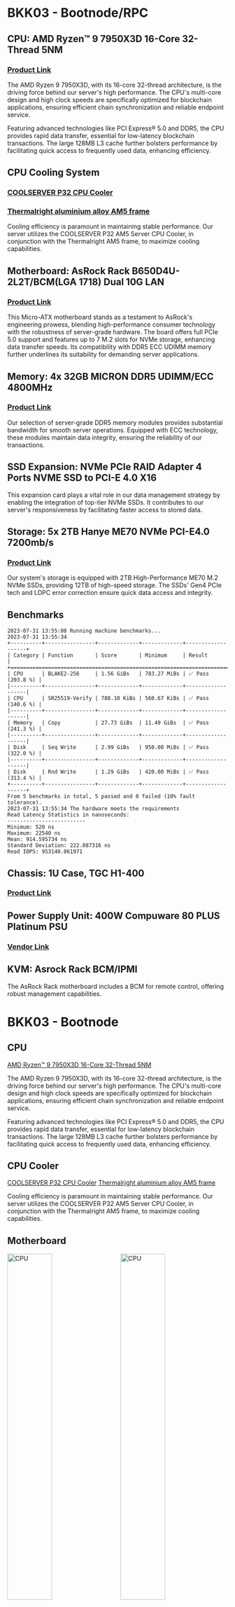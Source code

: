 # BKK03 - Bootnode/RPC

## CPU: AMD Ryzen™ 9 7950X3D 16-Core 32-Thread 5NM

### [Product Link](https://www.amd.com/en/products/apu/amd-ryzen-9-7950x3d)

The AMD Ryzen 9 7950X3D, with its 16-core 32-thread architecture, is the
driving force behind our server's high performance. The CPU's multi-core design
and high clock speeds are specifically optimized for blockchain applications,
ensuring efficient chain synchronization and reliable endpoint service.

Featuring advanced technologies like PCI Express® 5.0 and DDR5, the CPU
provides rapid data transfer, essential for low-latency blockchain
transactions. The large 128MB L3 cache further bolsters performance by
facilitating quick access to frequently used data, enhancing efficiency.

## CPU Cooling System

### [COOLSERVER P32 CPU Cooler](https://aliexpress.com/item/1005004050053958.html)
### [Thermalright aluminium alloy AM5 frame](https://aliexpress.com/item/1005004904430608.html)

Cooling efficiency is paramount in maintaining stable performance. Our server
utilizes the COOLSERVER P32 AM5 Server CPU Cooler, in conjunction with the
Thermalright AM5 frame, to maximize cooling capabilities.

## Motherboard: AsRock Rack B650D4U-2L2T/BCM(LGA 1718) Dual 10G LAN

### [Product Link](https://www.amazon.com/dp/B0BXRFHDQT)

This Micro-ATX motherboard stands as a testament to AsRock's engineering
prowess, blending high-performance consumer technology with the robustness of
server-grade hardware. The board offers full PCIe 5.0 support and features up
to 7 M.2 slots for NVMe storage, enhancing data transfer speeds. Its
compatibility with DDR5 ECC UDIMM memory further underlines its suitability for
demanding server applications.

## Memory: 4x 32GB MICRON DDR5 UDIMM/ECC 4800MHz

### [Product Link](https://www.amazon.com/Server-Memory-Module-4800MHz-MTC20C2085S1EC48BA1R)

Our selection of server-grade DDR5 memory modules provides substantial
bandwidth for smooth server operations. Equipped with ECC technology, these
modules maintain data integrity, ensuring the reliability of our transactions.

## SSD Expansion: NVMe PCIe RAID Adapter 4 Ports NVME SSD to PCI-E 4.0 X16

This expansion card plays a vital role in our data management strategy by
enabling the integration of top-tier NVMe SSDs. It contributes to our server's
responsiveness by facilitating faster access to stored data.

## Storage: 5x 2TB Hanye ME70 NVMe PCI-E4.0 7200mb/s

### [Product Link](https://www.amazon.co.jp/Hanye-%E3%80%90PS5%E5%8B%95%E4%BD%9C%E7%A2%BA%E8%AA%8D%E6%B8%88%E3%81%BF%E3%80%91-PCIe-Gen4x4-DRAM%E6%90%AD%E8%BC%89/dp/B0B58JXNXG)

Our system's storage is equipped with 2TB High-Performance ME70 M.2 NVMe SSDs,
providing 12TB of high-speed storage. The SSDs' Gen4 PCIe tech and LDPC error
correction ensure quick data access and integrity.

## Benchmarks

```
2023-07-31 13:55:08 Running machine benchmarks...
2023-07-31 13:55:34
+----------+----------------+-------------+-------------+-------------------+
| Category | Function       | Score       | Minimum     | Result            |
+===========================================================================+
| CPU      | BLAKE2-256     | 1.56 GiBs   | 783.27 MiBs | ✅ Pass (203.8 %) |
|----------+----------------+-------------+-------------+-------------------|
| CPU      | SR25519-Verify | 788.10 KiBs | 560.67 KiBs | ✅ Pass (140.6 %) |
|----------+----------------+-------------+-------------+-------------------|
| Memory   | Copy           | 27.73 GiBs  | 11.49 GiBs  | ✅ Pass (241.3 %) |
|----------+----------------+-------------+-------------+-------------------|
| Disk     | Seq Write      | 2.99 GiBs   | 950.00 MiBs | ✅ Pass (322.0 %) |
|----------+----------------+-------------+-------------+-------------------|
| Disk     | Rnd Write      | 1.29 GiBs   | 420.00 MiBs | ✅ Pass (313.4 %) |
+----------+----------------+-------------+-------------+-------------------+
From 5 benchmarks in total, 5 passed and 0 failed (10% fault tolerance).
2023-07-31 13:55:34 The hardware meets the requirements
Read Latency Statistics in nanoseconds:
-------------------------
Minimum: 520 ns
Maximum: 22540 ns
Mean: 914.595734 ns
Standard Deviation: 222.087316 ns
Read IOPS: 953140.861971
```

## Chassis: 1U Case, TGC H1-400

### [Product Link](https://www.pcgallery.co.th/product/tgc-h1-400/)

## Power Supply Unit: 400W Compuware 80 PLUS Platinum PSU

### [Vendor Link](https://www.pcgallery.co.th/)

## KVM: Asrock Rack BCM/IPMI

The AsRock Rack motherboard includes a BCM for remote control, offering robust management capabilities.


# BKK03 - Bootnode

## CPU

[AMD Ryzen™ 9 7950X3D 16-Core 32-Thread 5NM](https://www.amd.com/en/products/apu/amd-ryzen-9-7950x3d)

The AMD Ryzen 9 7950X3D, with its 16-core 32-thread architecture, is the
driving force behind our server's high performance. The CPU's multi-core design
and high clock speeds are specifically optimized for blockchain applications,
ensuring efficient chain synchronization and reliable endpoint service.

Featuring advanced technologies like PCI Express® 5.0 and DDR5, the CPU
provides rapid data transfer, essential for low-latency blockchain
transactions. The large 128MB L3 cache further bolsters performance by
facilitating quick access to frequently used data, enhancing efficiency.

## CPU Cooler
[COOLSERVER P32 CPU Cooler](https://aliexpress.com/item/1005004050053958.html)
[Thermalright aluminium alloy AM5 frame](https://aliexpress.com/item/1005004904430608.html)

Cooling efficiency is paramount in maintaining stable performance. Our server
utilizes the COOLSERVER P32 AM5 Server CPU Cooler, in conjunction with the
Thermalright AM5 frame, to maximize cooling capabilities.

## Motherboard
<img src="images/bkk03/asrockrack.webp" alt="CPU" style="width: 45%; margin-right: 1em; object-fit: cover;">
<img src="images/bkk03/asrockrack-2.webp" alt="CPU" style="width: 45%; margin-left: 1em; object-fit: cover;">

[AsRock Rack B650D4U-2L2T/BCM(LGA 1718) Dual 10G LAN](https://www.amazon.com/dp/B0BXRFHDQT)

This Micro-ATX motherboard stands as a testament to AsRock's engineering
prowess, blending high-performance consumer technology with the robustness of
server-grade hardware. The board offers full PCIe 5.0 support and features up
to 7 M.2 slots for NVMe storage, enhancing data transfer speeds. Its
compatibility with DDR5 ECC UDIMM memory further underlines its suitability for
demanding server applications.

## Memory
[4x Server Memory Module|MICRON|DDR5|32GB|UDIMM/ECC|4800MHz|CL 40|1.1V|MTC20C2085S1EC48BA1R](https://www.amazon.com/Server-Memory-Module-4800MHz-MTC20C2085S1EC48BA1R)
Our selection of server-grade DDR5 memory modules provides substantial
bandwidth for smooth server operations. Equipped with ECC technology, these
modules maintain data integrity, ensuring the reliability of our transactions.

## SSD Expansion Cards
[NVMe SSD Expansion Card NVMe PCIe RAID Adapter 4 Ports NVME SSD To PCI-E 4.0 X16 Expansion Card]()

This expansion card plays a vital role in our data management strategy by
enabling the integration of top-tier NVMe SSDs. It contributes to our server's
responsiveness by facilitating faster access to stored data.

## Storage
[5x 2TB Hanye ME70 NVMe PCI-E4.0 7200mb/s](https://www.amazon.co.jp/Hanye-%E3%80%90PS5%E5%8B%95%E4%BD%9C%E7%A2%BA%E8%AA%8D%E6%B8%88%E3%81%BF%E3%80%91-PCIe-Gen4x4-DRAM%E6%90%AD%E8%BC%89/dp/B0B58JXNXG)
Our system's storage is equipped with 2TB High-Performance ME70 M.2 NVMe SSDs,
providing 12TB of high-speed storage. The SSDs' Gen4 PCIe tech and LDPC error
correction ensure quick data access and integrity.

## Benchmark of zpool
```
2023-07-31 13:55:08 Running machine benchmarks...
2023-07-31 13:55:34
+----------+----------------+-------------+-------------+-------------------+
| Category | Function       | Score       | Minimum     | Result            |
+===========================================================================+
| CPU      | BLAKE2-256     | 1.56 GiBs   | 783.27 MiBs | ✅ Pass (203.8 %) |
|----------+----------------+-------------+-------------+-------------------|
| CPU      | SR25519-Verify | 788.10 KiBs | 560.67 KiBs | ✅ Pass (140.6 %) |
|----------+----------------+-------------+-------------+-------------------|
| Memory   | Copy           | 27.73 GiBs  | 11.49 GiBs  | ✅ Pass (241.3 %) |
|----------+----------------+-------------+-------------+-------------------|
| Disk     | Seq Write      | 2.99 GiBs   | 950.00 MiBs | ✅ Pass (322.0 %) |
|----------+----------------+-------------+-------------+-------------------|
| Disk     | Rnd Write      | 1.29 GiBs   | 420.00 MiBs | ✅ Pass (313.4 %) |
+----------+----------------+-------------+-------------+-------------------+
From 5 benchmarks in total, 5 passed and 0 failed (10% fault tolerance).
2023-07-31 13:55:34 The hardware meets the requirements
Read Latency Statistics in nanoseconds:
-------------------------
Minimum: 520 ns
Maximum: 22540 ns
Mean: 914.595734 ns
Standard Deviation: 222.087316 ns
Read IOPS: 953140.861971
```

## Chassis

[1U Case, TGC H1-400](https://www.pcgallery.co.th/product/tgc-h1-400/)

## Power Supply Unit

400W Compuware 80 PLUS Platinum PSU from [PC Gallery](https://www.pcgallery.co.th/)

## KVM
[Asrock Rack BCM/IPMI]

AsRock Rack motherboard comes with BCM for remote control.
